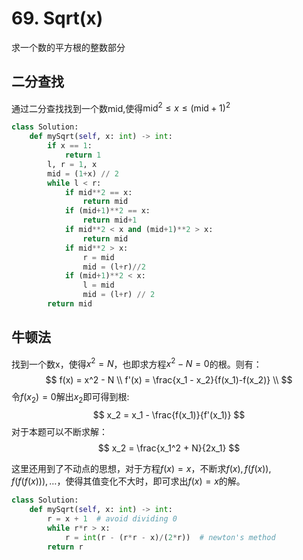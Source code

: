# 69. Sqrt(x)

求一个数的平方根的整数部分

## 二分查找

通过二分查找找到一个数mid,使得$\text{mid}^2 \leq x \leq (\text{mid}+1)^2$

~~~python
class Solution:
    def mySqrt(self, x: int) -> int:
        if x == 1:
            return 1
        l, r = 1, x
        mid = (1+x) // 2
        while l < r:
            if mid**2 == x:
                return mid
            if (mid+1)**2 == x:
                return mid+1
            if mid**2 < x and (mid+1)**2 > x:
                return mid
            if mid**2 > x:
                r = mid
                mid = (l+r)//2
            if (mid+1)**2 < x:
                l = mid
                mid = (l+r) // 2
        return mid
~~~


## 牛顿法

找到一个数x，使得$x^2=N$，也即求方程$x^2 - N = 0$的根。则有：
$$
f(x) = x^2 - N \\
f'(x) = \frac{x_1 - x_2}{f(x_1)-f(x_2)} \\
$$
令$f(x_2)=0$解出$x_2$即可得到根:
$$
x_2 = x_1 - \frac{f(x_1)}{f'(x_1)}
$$
对于本题可以不断求解：
$$
x_2 = \frac{x_1^2 + N}{2x_1}
$$

这里还用到了不动点的思想，对于方程$f(x)=x$，不断求$f(x), f(f(x)), f(f(f(x))),\dots$，使得其值变化不大时，即可求出$f(x)=x$的解。

~~~python
class Solution:
    def mySqrt(self, x: int) -> int:
        r = x + 1  # avoid dividing 0
        while r*r > x:
            r = int(r - (r*r - x)/(2*r))  # newton's method
        return r
~~~

